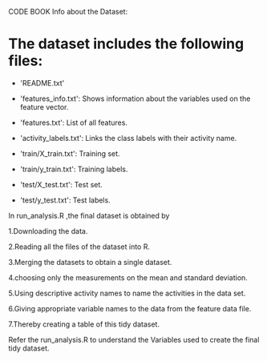 CODE BOOK
Info about the Dataset:

The dataset includes the following files:
=========================================

- 'README.txt'

- 'features_info.txt': Shows information about the variables used on the feature vector.

- 'features.txt': List of all features.

- 'activity_labels.txt': Links the class labels with their activity name.

- 'train/X_train.txt': Training set.

- 'train/y_train.txt': Training labels.

- 'test/X_test.txt': Test set.

- 'test/y_test.txt': Test labels.

In run_analysis.R ,the final dataset is obtained by

1.Downloading the data.

2.Reading all the files of the dataset into R.

3.Merging the datasets to obtain a single dataset.

4.choosing only  the measurements on the mean and standard deviation.

5.Using descriptive activity names to name the activities in the data set.

6.Giving appropriate variable names to the data from the feature data file.

7.Thereby creating a table of this tidy dataset.

Refer the run_analysis.R to understand the Variables used to create the final tidy dataset.
